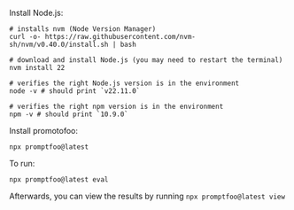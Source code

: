 Install Node.js:

```
# installs nvm (Node Version Manager)
curl -o- https://raw.githubusercontent.com/nvm-sh/nvm/v0.40.0/install.sh | bash

# download and install Node.js (you may need to restart the terminal)
nvm install 22

# verifies the right Node.js version is in the environment
node -v # should print `v22.11.0`

# verifies the right npm version is in the environment
npm -v # should print `10.9.0`
```

Install promotofoo:

```
npx promptfoo@latest

```

To run:

```
npx promptfoo@latest eval
```

Afterwards, you can view the results by running `npx promptfoo@latest view`
